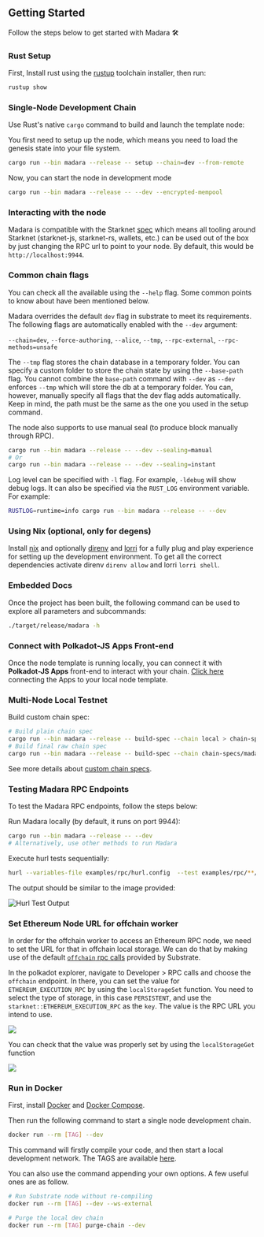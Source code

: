 ## Getting Started

Follow the steps below to get started with Madara :hammer_and_wrench:

### Rust Setup

First, Install rust using the [rustup](https://rustup.rs/) toolchain installer,
then run:

```bash
rustup show
```

### Single-Node Development Chain

Use Rust's native `cargo` command to build and launch the template node:

You first need to setup up the node, which means you need to load the genesis
state into your file system.

```sh
cargo run --bin madara --release -- setup --chain=dev --from-remote
```

Now, you can start the node in development mode

```sh
cargo run --bin madara --release -- --dev --encrypted-mempool
```

### Interacting with the node

Madara is compatible with the Starknet
[spec](https://github.com/starkware-libs/starknet-specs) which means all tooling
around Starknet (starknet-js, starknet-rs, wallets, etc.) can be used out of the
box by just changing the RPC url to point to your node. By default, this would
be `http://localhost:9944`.

### Common chain flags

You can check all the available using the `--help` flag. Some common points to
know about have been mentioned below.

Madara overrides the default `dev` flag in substrate to meet its requirements.
The following flags are automatically enabled with the `--dev` argument:

`--chain=dev`, `--force-authoring`, `--alice`, `--tmp`, `--rpc-external`,
`--rpc-methods=unsafe`

The `--tmp` flag stores the chain database in a temporary folder. You can
specify a custom folder to store the chain state by using the `--base-path`
flag. You cannot combine the `base-path` command with `--dev` as `--dev`
enforces `--tmp` which will store the db at a temporary folder. You can,
however, manually specify all flags that the dev flag adds automatically. Keep
in mind, the path must be the same as the one you used in the setup command.

The node also supports to use manual seal (to produce block manually through
RPC).

```sh
cargo run --bin madara --release -- --dev --sealing=manual
# Or
cargo run --bin madara --release -- --dev --sealing=instant
```

Log level can be specified with `-l` flag. For example, `-ldebug` will show
debug logs. It can also be specified via the `RUST_LOG` environment variable.
For example:

```sh
RUSTLOG=runtime=info cargo run --bin madara --release -- --dev
```

### Using Nix (optional, only for degens)

Install [nix](https://nixos.org/) and optionally
[direnv](https://github.com/direnv/direnv) and
[lorri](https://github.com/nix-community/lorri) for a fully plug and play
experience for setting up the development environment. To get all the correct
dependencies activate direnv `direnv allow` and lorri `lorri shell`.

### Embedded Docs

Once the project has been built, the following command can be used to explore
all parameters and subcommands:

```sh
./target/release/madara -h
```

### Connect with Polkadot-JS Apps Front-end

Once the node template is running locally, you can connect it with **Polkadot-JS
Apps** front-end to interact with your chain.
[Click here](https://polkadot.js.org/apps/#/explorer?rpc=ws://localhost:9944)
connecting the Apps to your local node template.

### Multi-Node Local Testnet

Build custom chain spec:

```bash
# Build plain chain spec
cargo run --bin madara --release -- build-spec --chain local > chain-specs/madara-local-testnet-plain.json
# Build final raw chain spec
cargo run --bin madara --release -- build-spec --chain chain-specs/madara-local-testnet-plain.json --raw > chain-specs/madara-local-testnet.json
```

See more details about
[custom chain specs](https://docs.substrate.io/reference/how-to-guides/basics/customize-a-chain-specification/).

### Testing Madara RPC Endpoints

To test the Madara RPC endpoints, follow the steps below:

Run Madara locally (by default, it runs on port 9944):

```bash
cargo run --bin madara --release -- --dev
# Alternatively, use other methods to run Madara
```

Execute hurl tests sequentially:

```bash
hurl --variables-file examples/rpc/hurl.config  --test examples/rpc/**/*.hurl
```

The output should be similar to the image provided:

![Hurl Test Output](./images/hurl-test-output.png)

### Set Ethereum Node URL for offchain worker

In order for the offchain worker to access an Ethereum RPC node, we need to set
the URL for that in offchain local storage. We can do that by making use of the
default
[`offchain` rpc calls](https://polkadot.js.org/docs/substrate/rpc/#offchain)
provided by Substrate.

In the polkadot explorer, navigate to Developer > RPC calls and choose the
`offchain` endpoint. In there, you can set the value for
`ETHEREUM_EXECUTION_RPC` by using the `localStorageSet` function. You need to
select the type of storage, in this case `PERSISTENT`, and use the
`starknet::ETHEREUM_EXECUTION_RPC` as the `key`. The value is the RPC URL you
intend to use.

![](./images/madara-set-rpc-url-in-local-storage.png)

You can check that the value was properly set by using the `localStorageGet`
function

![](./images/madara-get-rpc-url-from-local-storage.png)

### Run in Docker

First, install [Docker](https://docs.docker.com/get-docker/) and
[Docker Compose](https://docs.docker.com/compose/install/).

Then run the following command to start a single node development chain.

```bash
docker run --rm [TAG] --dev
```

This command will firstly compile your code, and then start a local development
network. The TAGS are available
[here](https://github.com/keep-starknet-strange/madara/pkgs/container/madara).

You can also use the command appending your own options. A few useful ones are
as follow.

```bash
# Run Substrate node without re-compiling
docker run --rm [TAG] --dev --ws-external

# Purge the local dev chain
docker run --rm [TAG] purge-chain --dev
```
